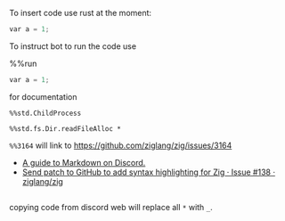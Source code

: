 To insert code use rust at the moment:

```rust
var a = 1;
```

To instruct bot to run the code use

%%run

```rust
var a = 1;
```

for documentation

`%%std.ChildProcess`

`%%std.fs.Dir.readFileAlloc *`

`%%3164` will link to https://github.com/ziglang/zig/issues/3164

- [A guide to Markdown on Discord.](https://gist.github.com/matthewzring/9f7bbfd102003963f9be7dbcf7d40e51)
- [Send patch to GitHub to add syntax highlighting for Zig · Issue #138 · ziglang/zig](https://github.com/ziglang/zig/issues/138)

##

copying code from discord web will replace all `*` with `_`.
